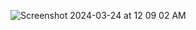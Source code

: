 ![Screenshot 2024-03-24 at 12 09 02 AM](https://github.com/gauripatil/angular-complete-guide/assets/3206551/65216f5d-d952-498d-afd8-7817b0639a44)
